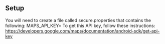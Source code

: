 ## Setup
You will need to create a file called secure.properties that contains the following:
    MAPS_API_KEY=<API Key goes here> 
    To get this API key, follow these instructions: https://developers.google.com/maps/documentation/android-sdk/get-api-key 
    
    
